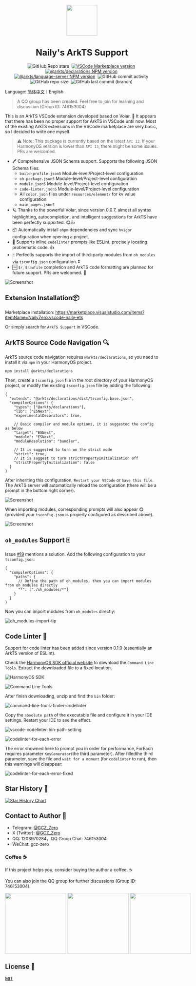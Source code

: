 <div align="center">

<img src="./packages/vscode/icon.png" width="100" />

# Naily's ArkTS Support

![GitHub Repo stars](https://img.shields.io/github/stars/groupguanfang/arkTS?style=flat)&nbsp;
[![VSCode Marketplace version](https://img.shields.io/visual-studio-marketplace/v/NailyZero.vscode-naily-ets?style=flat&label=vscode%20marketplace%20version)](https://marketplace.visualstudio.com/items?itemName=NailyZero.vscode-naily-ets)&nbsp;
[![@arkts/declarations NPM version](https://img.shields.io/npm/v/%40arkts%2Fdeclarations?logo=npm&logoColor=red&label=arkts%2Fdeclarations)](https://www.npmjs.com/package/@arkts/declarations)&nbsp;
[![@arkts/language-server NPM version](https://img.shields.io/npm/v/%40arkts%2Flanguage-server?logo=npm&logoColor=red&label=arkts%2Flanguage-server)](https://www.npmjs.com/package/@arkts/language-server)&nbsp;
![GitHub commit activity](https://img.shields.io/github/commit-activity/m/groupguanfang/arkTS)&nbsp;
![GitHub repo size](https://img.shields.io/github/repo-size/groupguanfang/arkTS)&nbsp;
![GitHub last commit (branch)](https://img.shields.io/github/last-commit/groupguanfang/arkTS/main?label=Main%20Branch%20Last%20Commit)&nbsp;

</div>

Language: <a href="./README.md">简体中文</a>｜English

> A QQ group has been created. Feel free to join for learning and discussion (Group ID: 746153004)

This is an ArkTS VSCode extension developed based on Volar. 🌹 It appears that there has been no proper support for ArkTS in VSCode until now. Most of the existing ArkTS extensions in the VSCode marketplace are very basic, so I decided to write one myself.

> ⚠️ Note: This package is currently based on the latest `API 13`. If your HarmonyOS version is lower than `API 13`, there might be some issues. PRs are welcomed.

- 🖊️ Comprehensive JSON Schema support. Supports the following JSON Schema files:
  - `build-profile.json5` Module-level/Project-level configuration
  - `oh-package.json5` Module-level/Project-level configuration
  - `module.json5` Module-level/Project-level configuration
  - `code-linter.json5` Module-level/Project-level configuration
  - All `color.json` files under `resources/element/` for kv value configuration
  - `main_pages.json5`
- 🪐 Thanks to the powerful Volar, since version 0.0.7, almost all syntax highlighting, autocompletion, and intelligent suggestions for ArkTS have been perfectly supported. 😋👍
- 📦 Automatically install `ohpm` dependencies and sync `hvigor` configuration when opening a project.
- 🚧 Supports inline `codelinter` prompts like ESLint, precisely locating problematic code. 👍
- 🀄️ Perfectly supports the import of third-party modules from `oh_modules` via `tsconfig.json` configuration. ⏬
- 🆓 `$r`, `$rawfile` completion and ArkTS code formatting are planned for future support. PRs are welcomed. 👀

![Screenshot](./screenshots/edit.gif)

## Extension Installation📦

Marketplace installation: https://marketplace.visualstudio.com/items?itemName=NailyZero.vscode-naily-ets

Or simply search for `ArkTS Support` in VSCode.

## ArkTS Source Code Navigation 🔍

ArkTS source code navigation requires `@arkts/declarations`, so you need to install it via `npm` in your HarmonyOS project.

```bash
npm install @arkts/declarations
```

Then, create a `tsconfig.json` file in the root directory of your HarmonyOS project, or modify the existing `tsconfig.json` file by adding the following:

```json5
{
  "extends": "@arkts/declarations/dist/tsconfig.base.json",
  "compilerOptions": {
    "types": ["@arkts/declarations"],
    "lib": ["ESNext"], 
    "experimentalDecorators": true,

    // Basic compiler and module options, it is suggested the config as below
    "target": "ESNext",
    "module": "ESNext",
    "moduleResolution": "bundler",

    // It is suggested to turn on the strict mode
    "strict": true,
    // It is suggest to turn strictPropertyInitialization off
    "strictPropertyInitialization": false
  }
}
```

After inheriting this configuration, `Restart your VSCode` or `Save this file`. The ArkTS server will automatically reload the configuration (there will be a prompt in the bottom right corner).

![Screenshot](./screenshots/navigation-tip.png)

When importing modules, corresponding prompts will also appear 😋 (provided your `tsconfig.json` is properly configured as described above).

![Screenshot](./screenshots/import-tip.png)

## `oh_modules` Support 🀄️

Issue [#19](https://github.com/Groupguanfang/arkTS/issues/19) mentions a solution. Add the following configuration to your `tsconfig.json`:

```json5
{
  "compilerOptions": {
    "paths": {
      // Define the path of oh_modules, then you can import modules from oh_modules directly
      "*": ["./oh_modules/*"]
    }
  }
}
```

Now you can import modules from `oh_modules` directly:

![oh_modules-import-tip](./screenshots/oh_modules.png)

## Code Linter 🚧

Support for code linter has been added since version 0.1.0 (essentially an ArkTS version of ESLint).

Check the [HarmonyOS SDK official website](https://developer.huawei.com/consumer/cn/develop/) to download the `Command Line Tools`. Extract the downloaded file to a fixed location.

![HarmonyOS SDK](./screenshots/harmony-sdk.png)

![Command Line Tools](./screenshots/command-line-tools.png)

After finish downloading, unzip and find the `bin` folder:

![command-line-tools-finder-codelinter](./screenshots/command-line-tools-finder-codelinter.png)

Copy the `absolute path` of the executable file and configure it in your IDE settings. Restart your IDE to see the effect.

![vscode-codelinter-bin-path-setting](./screenshots/vscode-codelinter-bin-path-setting.png)

![codelinter-for-each-error](./screenshots/codelinter-for-each-error.png)

The error showned here to prompt you in order for performance, ForEach requires parameter `KeyGenerator`(the third parameter). After filledthe third parameter, save the file and `wait for a moment` (for `codelinter` to run), then this warnings will disappear: 

![codelinter-for-each-error-fixed](./screenshots/codelinter-for-each-error-fixed.png)

## Star History 🌟

[![Star History Chart](https://api.star-history.com/svg?repos=Groupguanfang/arkTS&type=Date)](https://star-history.com/#Groupguanfang/arkTS&Date)

## Contact to Author 📧

- Telegram: [@GCZ_Zero](https://t.me/GCZ_Zero)
- X (Twitter): [@GCZ_Zero](https://x.com/GCZ_Zero)
- QQ: 1203970284，QQ Group Chat: 746153004
- WeChat: gcz-zero

### Coffee ☕️

If this project helps you, consider buying the author a coffee. ☕️

You can also join the QQ group for further discussions (Group ID: 746153004).

<div style="display: flex; gap: 5px;">

<img src="./screenshots/wechat-pay.JPG" width="200" />

<img src="./screenshots/alipay.JPG" width="200" />

<img src="./screenshots/qq.JPG" width="200" />

</div>

## License 📝

[MIT](./LICENSE)